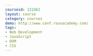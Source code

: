 ```yaml
---
courseid: 122462
layout: course
category: courses
demo: http://www.conf.rouxacademy.com/
tags:
- Web Development
- JavaScript
- DOM
- CSS
---
```


